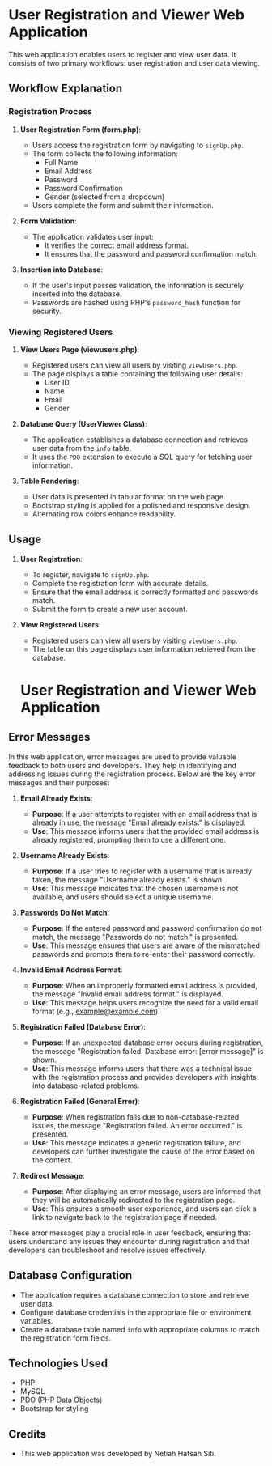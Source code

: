 # User Registration and Viewer Web Application

This web application enables users to register and view user data. It consists of two primary workflows: user registration and user data viewing.

## Workflow Explanation

### Registration Process

1. **User Registration Form (form.php)**:

   - Users access the registration form by navigating to `signUp.php`.
   - The form collects the following information:
     - Full Name
     - Email Address
     - Password
     - Password Confirmation
     - Gender (selected from a dropdown)
   - Users complete the form and submit their information.

2. **Form Validation**:

   - The application validates user input:
     - It verifies the correct email address format.
     - It ensures that the password and password confirmation match.

3. **Insertion into Database**:

   - If the user's input passes validation, the information is securely inserted into the database.
   - Passwords are hashed using PHP's `password_hash` function for security.

### Viewing Registered Users

1. **View Users Page (viewusers.php)**:

   - Registered users can view all users by visiting `viewUsers.php`.
   - The page displays a table containing the following user details:
     - User ID
     - Name
     - Email
     - Gender

2. **Database Query (UserViewer Class)**:

   - The application establishes a database connection and retrieves user data from the `info` table.
   - It uses the `PDO` extension to execute a SQL query for fetching user information.

3. **Table Rendering**:

   - User data is presented in tabular format on the web page.
   - Bootstrap styling is applied for a polished and responsive design.
   - Alternating row colors enhance readability.

## Usage

1. **User Registration**:

   - To register, navigate to `signUp.php`.
   - Complete the registration form with accurate details.
   - Ensure that the email address is correctly formatted and passwords match.
   - Submit the form to create a new user account.

2. **View Registered Users**:

   - Registered users can view all users by visiting `viewUsers.php`.
   - The table on this page displays user information retrieved from the database.
   # User Registration and Viewer Web Application


## Error Messages

In this web application, error messages are used to provide valuable feedback to both users and developers. They help in identifying and addressing issues during the registration process. Below are the key error messages and their purposes:

1. **Email Already Exists**:
   - **Purpose**: If a user attempts to register with an email address that is already in use, the message "Email already exists." is displayed.
   - **Use**: This message informs users that the provided email address is already registered, prompting them to use a different one.

2. **Username Already Exists**:
   - **Purpose**: If a user tries to register with a username that is already taken, the message "Username already exists." is shown.
   - **Use**: This message indicates that the chosen username is not available, and users should select a unique username.

3. **Passwords Do Not Match**:
   - **Purpose**: If the entered password and password confirmation do not match, the message "Passwords do not match." is presented.
   - **Use**: This message ensures that users are aware of the mismatched passwords and prompts them to re-enter their password correctly.

4. **Invalid Email Address Format**:
   - **Purpose**: When an improperly formatted email address is provided, the message "Invalid email address format." is displayed.
   - **Use**: This message helps users recognize the need for a valid email format (e.g., example@example.com).

5. **Registration Failed (Database Error)**:
   - **Purpose**: If an unexpected database error occurs during registration, the message "Registration failed. Database error: [error message]" is shown.
   - **Use**: This message informs users that there was a technical issue with the registration process and provides developers with insights into database-related problems.

6. **Registration Failed (General Error)**:
   - **Purpose**: When registration fails due to non-database-related issues, the message "Registration failed. An error occurred." is presented.
   - **Use**: This message indicates a generic registration failure, and developers can further investigate the cause of the error based on the context.

7. **Redirect Message**:
   - **Purpose**: After displaying an error message, users are informed that they will be automatically redirected to the registration page.
   - **Use**: This ensures a smooth user experience, and users can click a link to navigate back to the registration page if needed.

These error messages play a crucial role in user feedback, ensuring that users understand any issues they encounter during registration and that developers can troubleshoot and resolve issues effectively.


## Database Configuration

   - The application requires a database connection to store and retrieve user data.
   - Configure database credentials in the appropriate file or environment variables.
   - Create a database table named `info` with appropriate columns to match the registration form fields.

## Technologies Used

   - PHP
   - MySQL
   - PDO (PHP Data Objects)
   - Bootstrap for styling

## Credits

   - This web application was developed by Netiah Hafsah Siti.

